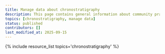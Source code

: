 ```yaml
---
title: Manage data about chronostratigraphy
description: This page contains general information about community practices for managing data about chronostratigraphy, and also aggregates links to additional resources with more specific information.
topics: [chronostratigraphy, manage data]
status: published
contributors: []
last_modified_at: 2025-09-15
---
```


{% include resource_list topics='chronostratigraphy' %}
